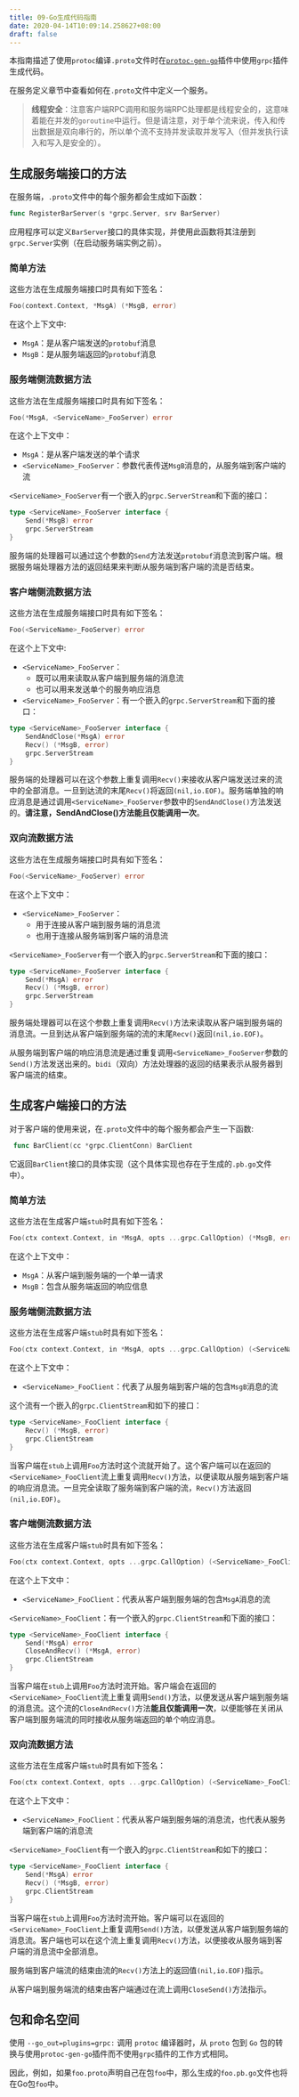 ```yaml
---
title: 09-Go生成代码指南
date: 2020-04-14T10:09:14.258627+08:00
draft: false
---
```


本指南描述了使用`protoc`编译`.proto`文件时在[`protoc-gen-go`](https://godoc.org/github.com/golang/protobuf/protoc-gen-go/grpc)插件中使用`grpc`插件生成代码。

在服务定义章节中查看如何在`.proto`文件中定义一个服务。

> **线程安全**：注意客户端RPC调用和服务端RPC处理都是线程安全的，这意味着能在并发的`goroutine`中运行。但是请注意，对于单个流来说，传入和传出数据是双向串行的，所以单个流不支持并发读取并发写入（但并发执行读入和写入是安全的）。

## 生成服务端接口的方法

在服务端，`.proto`文件中的每个服务都会生成如下函数：

```go
func RegisterBarServer(s *grpc.Server, srv BarServer)
```

应用程序可以定义`BarServer`接口的具体实现，并使用此函数将其注册到`grpc.Server`实例（在启动服务端实例之前）。

### 简单方法

这些方法在生成服务端接口时具有如下签名：

```go
Foo(context.Context, *MsgA) (*MsgB, error)
```

在这个上下文中:

- `MsgA`：是从客户端发送的`protobuf`消息
- `MsgB`：是从服务端返回的`protobuf`消息

### 服务端侧流数据方法

这些方法在生成服务端接口时具有如下签名：

```go
Foo(*MsgA, <ServiceName>_FooServer) error
```

在这个上下文中：

- `MsgA`：是从客户端发送的单个请求
- `<ServiceName>_FooServer`：参数代表传送`MsgB`消息的，从服务端到客户端的流

`<ServiceName>_FooServer`有一个嵌入的`grpc.ServerStream`和下面的接口：

```go
type <ServiceName>_FooServer interface {
    Send(*MsgB) error
    grpc.ServerStream
}
```

服务端的处理器可以通过这个参数的`Send`方法发送`protobuf`消息流到客户端。根据服务端处理器方法的返回结果来判断从服务端到客户端的流是否结束。

### 客户端侧流数据方法

这些方法在生成服务端接口时具有如下签名：

```go
Foo(<ServiceName>_FooServer) error
```

在这个上下文中:

- `<ServiceName>_FooServer`：
  - 既可以用来读取从客户端到服务端的消息流
  - 也可以用来发送单个的服务响应消息
- `<ServiceName>_FooServer`：有一个嵌入的`grpc.ServerStream`和下面的接口：

```go
type <ServiceName>_FooServer interface {
    SendAndClose(*MsgA) error
    Recv() (*MsgB, error)
    grpc.ServerStream
}
```

服务端的处理器可以在这个参数上重复调用`Recv()`来接收从客户端发送过来的流中的全部消息。一旦到达流的末尾`Recv()`将返回`(nil,io.EOF)`。服务端单独的响应消息是通过调用`<ServiceName>_FooServer`参数中的`SendAndClose()`方法发送的。**请注意，SendAndClose()方法能且仅能调用一次**。

### 双向流数据方法

这些方法在生成服务端接口时具有如下签名：

```go
Foo(<ServiceName>_FooServer) error
```

在这个上下文中：

- `<ServiceName>_FooServer`：
  - 用于连接从客户端到服务端的消息流
  - 也用于连接从服务端到客户端的消息流

`<ServiceName>_FooServer`有一个嵌入的`grpc.ServerStream`和下面的接口：

```go
type <ServiceName>_FooServer interface {
    Send(*MsgA) error
    Recv() (*MsgB, error)
    grpc.ServerStream
}
```

服务端处理器可以在这个参数上重复调用`Recv()`方法来读取从客户端到服务端的消息流。一旦到达从客户端到服务端的流的末尾`Recv()`返回`(nil,io.EOF)`。

从服务端到客户端的响应消息流是通过重复调用`<ServiceName>_FooServer`参数的`Send()`方法发送出来的。`bidi`（双向）方法处理器的返回的结果表示从服务器到客户端流的结束。

## 生成客户端接口的方法

对于客户端的使用来说，在`.proto`文件中的每个服务都会产生一下函数:

```go
 func BarClient(cc *grpc.ClientConn) BarClient
```

它返回`BarClient`接口的具体实现（这个具体实现也存在于生成的`.pb.go`文件中）。

### 简单方法

这些方法在生成客户端`stub`时具有如下签名：

```go
Foo(ctx context.Context, in *MsgA, opts ...grpc.CallOption) (*MsgB, error)
```

在这个上下文中：

- `MsgA`：从客户端到服务端的一个单一请求
- `MsgB`：包含从服务端返回的响应信息

### 服务端侧流数据方法

这些方法在生成客户端`stub`时具有如下签名：

```go
Foo(ctx context.Context, in *MsgA, opts ...grpc.CallOption) (<ServiceName>_FooClient, error)
```

在这个上下文中：

- `<ServiceName>_FooClient`：代表了从服务端到客户端的包含`MsgB`消息的流

这个流有一个嵌入的`grpc.ClientStream`和如下的接口：

```go
type <ServiceName>_FooClient interface {
    Recv() (*MsgB, error)
    grpc.ClientStream
}
```

当客户端在`stub`上调用`Foo`方法时这个流就开始了。这个客户端可以在返回的`<ServiceName>_FooClient`流上重复调用`Recv()`方法，以便读取从服务端到客户端的响应消息流。一旦完全读取了服务端到客户端的流，`Recv()`方法返回`(nil,io.EOF)`。

### 客户端侧流数据方法

这些方法在生成客户端`stub`时具有如下签名：

```go
Foo(ctx context.Context, opts ...grpc.CallOption) (<ServiceName>_FooClient, error)
```

在这个上下文中：

- `<ServiceName>_FooClient`：代表从客户端到服务端的包含`MsgA`消息的流

`<ServiceName>_FooClient`：有一个嵌入的`grpc.ClientStream`和下面的接口：

```go
type <ServiceName>_FooClient interface {
    Send(*MsgA) error
    CloseAndRecv() (*MsgA, error)
    grpc.ClientStream
}
```

当客户端在`stub`上调用`Foo`方法时流开始。客户端会在返回的`<ServiceName>_FooClient`流上重复调用`Send()`方法，以便发送从客户端到服务端的消息流。这个流的`CloseAndRecv()`方法**能且仅能调用一次**，以便能够在关闭从客户端到服务端流的同时接收从服务端返回的单个响应消息。

### 双向流数据方法

这些方法在生成客户端`stub`时具有如下签名：

```go
Foo(ctx context.Context, opts ...grpc.CallOption) (<ServiceName>_FooClient, error)
```

在这个上下文中：

- `<ServiceName>_FooClient`：代表从客户端到服务端的消息流，也代表从服务端到客户端的消息流

`<ServiceName>_FooClient`有一个嵌入的`grpc.ClientStream`和如下的接口：

```go
type <ServiceName>_FooClient interface {
    Send(*MsgA) error
    Recv() (*MsgB, error)
    grpc.ClientStream
}
```

当客户端在`stub`上调用`Foo`方法时流开始。客户端可以在返回的`<ServiceName>_FooClient`上重复调用`Send()`方法，以便发送从客户端到服务端的消息流。客户端也可以在这个流上重复调用`Recv()`方法，以便接收从服务端到客户端的消息流中全部消息。

服务端到客户端流的结束由流的`Recv()`方法上的返回值`(nil,io.EOF)`指示。

从客户端到服务端流的结束由客户端通过在流上调用`CloseSend()`方法指示。

## 包和命名空间

使用 `--go_out=plugins=grpc:` 调用 `protoc` 编译器时，从 `proto` 包到 `Go` 包的转换与使用`protoc-gen-go`插件而不使用`grpc`插件的工作方式相同。

因此，例如，如果`foo.proto`声明自己在包`foo`中，那么生成的`foo.pb.go`文件也将在Go包`foo`中。
